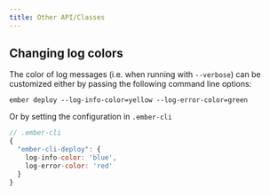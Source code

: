 ```yaml
---
title: Other API/Classes
---
```


## Changing log colors

The color of log messages (i.e. when running with `--verbose`) can be customized either by passing the following command line options:

```
ember deploy --log-info-color=yellow --log-error-color=green
```

Or by setting the configuration in `.ember-cli`

```javascript
// .ember-cli
{
  "ember-cli-deploy": {
    log-info-color: 'blue',
    log-error-color: 'red'
  }
}
```
